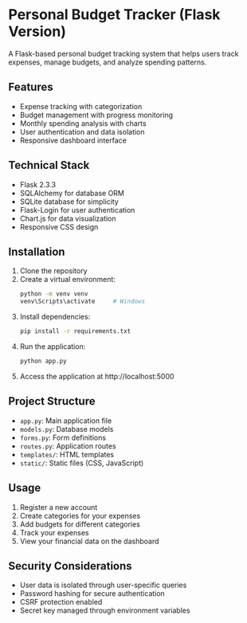 # Personal Budget Tracker (Flask Version)

A Flask-based personal budget tracking system that helps users track expenses, manage budgets, and analyze spending patterns.

## Features

- Expense tracking with categorization
- Budget management with progress monitoring
- Monthly spending analysis with charts
- User authentication and data isolation
- Responsive dashboard interface

## Technical Stack

- Flask 2.3.3
- SQLAlchemy for database ORM
- SQLite database for simplicity
- Flask-Login for user authentication
- Chart.js for data visualization
- Responsive CSS design

## Installation

1. Clone the repository
2. Create a virtual environment:
   ```bash
   python -m venv venv
   venv\Scripts\activate     # Windows
   ```
3. Install dependencies:
   ```bash
   pip install -r requirements.txt
   ```
4. Run the application:
   ```bash
   python app.py
   ```
5. Access the application at http://localhost:5000

## Project Structure

- `app.py`: Main application file
- `models.py`: Database models
- `forms.py`: Form definitions
- `routes.py`: Application routes
- `templates/`: HTML templates
- `static/`: Static files (CSS, JavaScript)

## Usage

1. Register a new account
2. Create categories for your expenses
3. Add budgets for different categories
4. Track your expenses
5. View your financial data on the dashboard

## Security Considerations

- User data is isolated through user-specific queries
- Password hashing for secure authentication
- CSRF protection enabled
- Secret key managed through environment variables
